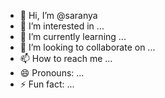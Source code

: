 - 👋 Hi, I’m @saranya
- 👀 I’m interested in ...
- 🌱 I’m currently learning ...
- 💞️ I’m looking to collaborate on ...
- 📫 How to reach me ...
- 😄 Pronouns: ...
- ⚡ Fun fact: ...

<!---
saranvaishu/saranvaishu is a ✨ special ✨ repository because its `README.md` (this file) appears on your GitHub profile.
You can click the Preview link to take a look at your changes.
--->
